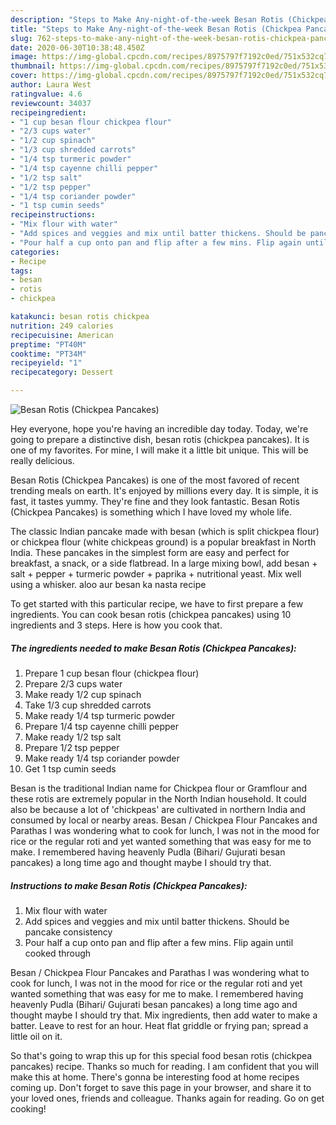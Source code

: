 ```yaml
---
description: "Steps to Make Any-night-of-the-week Besan Rotis (Chickpea Pancakes)"
title: "Steps to Make Any-night-of-the-week Besan Rotis (Chickpea Pancakes)"
slug: 762-steps-to-make-any-night-of-the-week-besan-rotis-chickpea-pancakes
date: 2020-06-30T10:38:48.450Z
image: https://img-global.cpcdn.com/recipes/8975797f7192c0ed/751x532cq70/besan-rotis-chickpea-pancakes-recipe-main-photo.jpg
thumbnail: https://img-global.cpcdn.com/recipes/8975797f7192c0ed/751x532cq70/besan-rotis-chickpea-pancakes-recipe-main-photo.jpg
cover: https://img-global.cpcdn.com/recipes/8975797f7192c0ed/751x532cq70/besan-rotis-chickpea-pancakes-recipe-main-photo.jpg
author: Laura West
ratingvalue: 4.6
reviewcount: 34037
recipeingredient:
- "1 cup besan flour chickpea flour"
- "2/3 cups water"
- "1/2 cup spinach"
- "1/3 cup shredded carrots"
- "1/4 tsp turmeric powder"
- "1/4 tsp cayenne chilli pepper"
- "1/2 tsp salt"
- "1/2 tsp pepper"
- "1/4 tsp coriander powder"
- "1 tsp cumin seeds"
recipeinstructions:
- "Mix flour with water"
- "Add spices and veggies and mix until batter thickens. Should be pancake consistency"
- "Pour half a cup onto pan and flip after a few mins. Flip again until cooked through"
categories:
- Recipe
tags:
- besan
- rotis
- chickpea

katakunci: besan rotis chickpea 
nutrition: 249 calories
recipecuisine: American
preptime: "PT40M"
cooktime: "PT34M"
recipeyield: "1"
recipecategory: Dessert

---
```



![Besan Rotis (Chickpea Pancakes)](https://img-global.cpcdn.com/recipes/8975797f7192c0ed/751x532cq70/besan-rotis-chickpea-pancakes-recipe-main-photo.jpg)

Hey everyone, hope you're having an incredible day today. Today, we're going to prepare a distinctive dish, besan rotis (chickpea pancakes). It is one of my favorites. For mine, I will make it a little bit unique. This will be really delicious.

Besan Rotis (Chickpea Pancakes) is one of the most favored of recent trending meals on earth. It's enjoyed by millions every day. It is simple, it is fast, it tastes yummy. They're fine and they look fantastic. Besan Rotis (Chickpea Pancakes) is something which I have loved my whole life.

The classic Indian pancake made with besan (which is split chickpea flour) or chick­pea flour (white chickpeas ground) is a popular breakfast in North India. These pancakes in the simplest form are easy and perfect for breakfast, a snack, or a side flatbread. In a large mixing bowl, add besan + salt + pepper + turmeric powder + paprika + nutritional yeast. Mix well using a whisker. aloo aur besan ka nasta recipe


To get started with this particular recipe, we have to first prepare a few ingredients. You can cook besan rotis (chickpea pancakes) using 10 ingredients and 3 steps. Here is how you cook that.

<!--inarticleads1-->

##### The ingredients needed to make Besan Rotis (Chickpea Pancakes):

1. Prepare 1 cup besan flour (chickpea flour)
1. Prepare 2/3 cups water
1. Make ready 1/2 cup spinach
1. Take 1/3 cup shredded carrots
1. Make ready 1/4 tsp turmeric powder
1. Prepare 1/4 tsp cayenne chilli pepper
1. Make ready 1/2 tsp salt
1. Prepare 1/2 tsp pepper
1. Make ready 1/4 tsp coriander powder
1. Get 1 tsp cumin seeds


Besan is the traditional Indian name for Chickpea flour or Gramflour and these rotis are extremely popular in the North Indian household. It could also be because a lot of &#39;chickpeas&#39; are cultivated in northern India and consumed by local or nearby areas. Besan / Chickpea Flour Pancakes and Parathas I was wondering what to cook for lunch, I was not in the mood for rice or the regular roti and yet wanted something that was easy for me to make. I remembered having heavenly Pudla (Bihari/ Gujurati besan pancakes) a long time ago and thought maybe I should try that. 

<!--inarticleads2-->

##### Instructions to make Besan Rotis (Chickpea Pancakes):

1. Mix flour with water
1. Add spices and veggies and mix until batter thickens. Should be pancake consistency
1. Pour half a cup onto pan and flip after a few mins. Flip again until cooked through


Besan / Chickpea Flour Pancakes and Parathas I was wondering what to cook for lunch, I was not in the mood for rice or the regular roti and yet wanted something that was easy for me to make. I remembered having heavenly Pudla (Bihari/ Gujurati besan pancakes) a long time ago and thought maybe I should try that. Mix ingredients, then add water to make a batter. Leave to rest for an hour. Heat flat griddle or frying pan; spread a little oil on it. 

So that's going to wrap this up for this special food besan rotis (chickpea pancakes) recipe. Thanks so much for reading. I am confident that you will make this at home. There's gonna be interesting food at home recipes coming up. Don't forget to save this page in your browser, and share it to your loved ones, friends and colleague. Thanks again for reading. Go on get cooking!
